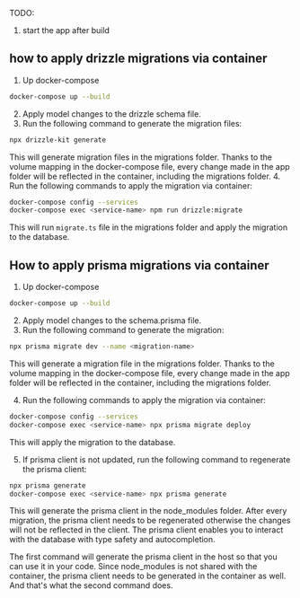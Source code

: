 TODO:
1. start the app after build


## how to apply drizzle migrations via container
1. Up docker-compose
```bash
docker-compose up --build
```
2. Apply model changes to the drizzle schema file.
3. Run the following command to generate the migration files:
```bash
npx drizzle-kit generate
```
This will generate migration files in the migrations folder. Thanks to the volume mapping in the docker-compose file, every change made in the app folder will be reflected in the container, including the migrations folder.
4. Run the following commands to apply the migration via container:
```bash
docker-compose config --services
docker-compose exec <service-name> npm run drizzle:migrate
```
This will run `migrate.ts` file in the migrations folder and apply the migration to the database.



## How to apply prisma migrations via container
1. Up docker-compose
```bash
docker-compose up --build
```
2. Apply model changes to the schema.prisma file.
3. Run the following command to generate the migration:
```bash
npx prisma migrate dev --name <migration-name>
```
This will generate a migration file in the migrations folder. Thanks to the volume mapping in the docker-compose file, every change made in the app folder will be reflected in the container, including the migrations folder.

4. Run the following commands to apply the migration via container:
```bash
docker-compose config --services
docker-compose exec <service-name> npx prisma migrate deploy
```
This will apply the migration to the database.

5. If prisma client is not updated, run the following command to regenerate the prisma client:
```bash
npx prisma generate
docker-compose exec <service-name> npx prisma generate
```
This will generate the prisma client in the node_modules folder. After every migration, the prisma client needs to be regenerated otherwise the changes will not be reflected in the client.
The prisma client enables you to interact with the database with type safety and autocompletion.

The first command will generate the prisma client in the host so that you can use it in your code. Since node_modules is not shared with the container, the prisma client needs to be generated in the container as well. And that's what the second command does.


